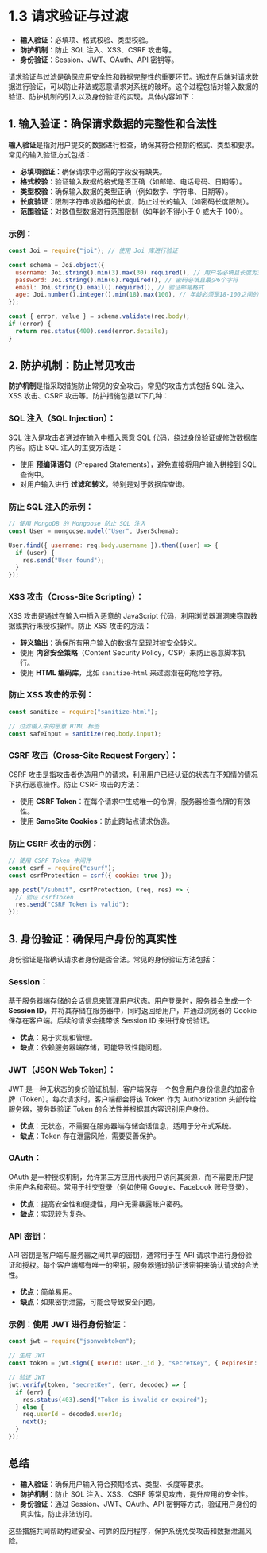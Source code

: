 # 1.3 请求验证与过滤

- **输入验证**：必填项、格式校验、类型校验。
- **防护机制**：防止 SQL 注入、XSS、CSRF 攻击等。
- **身份验证**：Session、JWT、OAuth、API 密钥等。

请求验证与过滤是确保应用安全性和数据完整性的重要环节。通过在后端对请求数据进行验证，可以防止非法或恶意请求对系统的破坏。这个过程包括对输入数据的验证、防护机制的引入以及身份验证的实现。具体内容如下：

## **1. 输入验证**：确保请求数据的完整性和合法性

**输入验证**是指对用户提交的数据进行检查，确保其符合预期的格式、类型和要求。常见的输入验证方式包括：

- **必填项验证**：确保请求中必需的字段没有缺失。
- **格式校验**：验证输入数据的格式是否正确（如邮箱、电话号码、日期等）。
- **类型校验**：确保输入数据的类型正确（例如数字、字符串、日期等）。
- **长度验证**：限制字符串或数组的长度，防止过长的输入（如密码长度限制）。
- **范围验证**：对数值型数据进行范围限制（如年龄不得小于 0 或大于 100）。

### 示例：

```js
const Joi = require("joi"); // 使用 Joi 库进行验证

const schema = Joi.object({
  username: Joi.string().min(3).max(30).required(), // 用户名必填且长度为3-30字符
  password: Joi.string().min(6).required(), // 密码必填且最少6个字符
  email: Joi.string().email().required(), // 验证邮箱格式
  age: Joi.number().integer().min(18).max(100), // 年龄必须是18-100之间的整数
});

const { error, value } = schema.validate(req.body);
if (error) {
  return res.status(400).send(error.details);
}
```

## **2. 防护机制**：防止常见攻击

**防护机制**是指采取措施防止常见的安全攻击。常见的攻击方式包括 SQL 注入、XSS 攻击、CSRF 攻击等。防护措施包括以下几种：

### **SQL 注入（SQL Injection）**：

SQL 注入是攻击者通过在输入中插入恶意 SQL 代码，绕过身份验证或修改数据库内容。防止 SQL 注入的主要方法是：

- 使用 **预编译语句**（Prepared Statements），避免直接将用户输入拼接到 SQL 查询中。
- 对用户输入进行 **过滤和转义**，特别是对于数据库查询。

### 防止 SQL 注入的示例：

```js
// 使用 MongoDB 的 Mongoose 防止 SQL 注入
const User = mongoose.model("User", UserSchema);

User.find({ username: req.body.username }).then((user) => {
  if (user) {
    res.send("User found");
  }
});
```

### **XSS 攻击（Cross-Site Scripting）**：

XSS 攻击是通过在输入中插入恶意的 JavaScript 代码，利用浏览器漏洞来窃取数据或执行未授权操作。防止 XSS 攻击的方法：

- **转义输出**：确保所有用户输入的数据在呈现时被安全转义。
- 使用 **内容安全策略**（Content Security Policy，CSP）来防止恶意脚本执行。
- 使用 **HTML 编码库**，比如 `sanitize-html` 来过滤潜在的危险字符。

### 防止 XSS 攻击的示例：

```js
const sanitize = require("sanitize-html");

// 过滤输入中的恶意 HTML 标签
const safeInput = sanitize(req.body.input);
```

### **CSRF 攻击（Cross-Site Request Forgery）**：

CSRF 攻击是指攻击者伪造用户的请求，利用用户已经认证的状态在不知情的情况下执行恶意操作。防止 CSRF 攻击的方法：

- 使用 **CSRF Token**：在每个请求中生成唯一的令牌，服务器检查令牌的有效性。
- 使用 **SameSite Cookies**：防止跨站点请求伪造。

### 防止 CSRF 攻击的示例：

```js
// 使用 CSRF Token 中间件
const csrf = require("csurf");
const csrfProtection = csrf({ cookie: true });

app.post("/submit", csrfProtection, (req, res) => {
  // 验证 csrfToken
  res.send("CSRF Token is valid");
});
```

## **3. 身份验证**：确保用户身份的真实性

身份验证是指确认请求者身份是否合法。常见的身份验证方法包括：

### **Session**：

基于服务器端存储的会话信息来管理用户状态。用户登录时，服务器会生成一个 **Session ID**，并将其存储在服务器中，同时返回给用户，并通过浏览器的 Cookie 保存在客户端。后续的请求会携带该 Session ID 来进行身份验证。

- **优点**：易于实现和管理。
- **缺点**：依赖服务器端存储，可能导致性能问题。

### **JWT（JSON Web Token）**：

JWT 是一种无状态的身份验证机制，客户端保存一个包含用户身份信息的加密令牌（Token）。每次请求时，客户端都会将该 Token 作为 Authorization 头部传给服务器，服务器验证 Token 的合法性并根据其内容识别用户身份。

- **优点**：无状态，不需要在服务器端存储会话信息，适用于分布式系统。
- **缺点**：Token 存在泄露风险，需要妥善保护。

### **OAuth**：

OAuth 是一种授权机制，允许第三方应用代表用户访问其资源，而不需要用户提供用户名和密码。常用于社交登录（例如使用 Google、Facebook 账号登录）。

- **优点**：提高安全性和便捷性，用户无需暴露账户密码。
- **缺点**：实现较为复杂。

### **API 密钥**：

API 密钥是客户端与服务器之间共享的密钥，通常用于在 API 请求中进行身份验证和授权。每个客户端都有唯一的密钥，服务器通过验证该密钥来确认请求的合法性。

- **优点**：简单易用。
- **缺点**：如果密钥泄露，可能会导致安全问题。

### 示例：使用 JWT 进行身份验证：

```js
const jwt = require("jsonwebtoken");

// 生成 JWT
const token = jwt.sign({ userId: user._id }, "secretKey", { expiresIn: "1h" });

// 验证 JWT
jwt.verify(token, "secretKey", (err, decoded) => {
  if (err) {
    res.status(403).send("Token is invalid or expired");
  } else {
    req.userId = decoded.userId;
    next();
  }
});
```

## **总结**

- **输入验证**：确保用户输入符合预期格式、类型、长度等要求。
- **防护机制**：防止 SQL 注入、XSS、CSRF 等常见攻击，提升应用的安全性。
- **身份验证**：通过 Session、JWT、OAuth、API 密钥等方式，验证用户身份的真实性，防止非法访问。

这些措施共同帮助构建安全、可靠的应用程序，保护系统免受攻击和数据泄漏风险。
